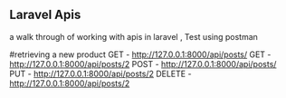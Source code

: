 

## Laravel Apis

a walk through of working with apis in laravel , Test using postman

#retrieving a new product
GET    - http://127.0.0.1:8000/api/posts/
GET    - http://127.0.0.1:8000/api/posts/2
POST   - http://127.0.0.1:8000/api/posts/
PUT    - http://127.0.0.1:8000/api/posts/2
DELETE - http://127.0.0.1:8000/api/posts/2

